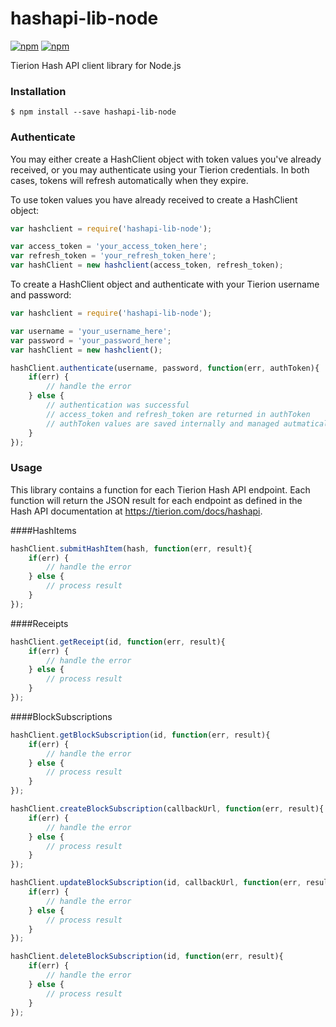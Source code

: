 # hashapi-lib-node

[![npm](https://img.shields.io/npm/l/hashapi-lib-node.svg)](https://www.npmjs.com/package/hashapi-lib-node)
[![npm](https://img.shields.io/npm/v/hashapi-lib-node.svg)](https://www.npmjs.com/package/hashapi-lib-node)

Tierion Hash API client library for Node.js

### Installation

```
$ npm install --save hashapi-lib-node
```

### Authenticate

You may either create a HashClient object with token values you've already received, or you may authenticate using your Tierion credentials. In both cases, tokens will refresh automatically when they expire.

To use token values you have already received to create a HashClient object:
```js
var hashclient = require('hashapi-lib-node');

var access_token = 'your_access_token_here';
var refresh_token = 'your_refresh_token_here';
var hashClient = new hashclient(access_token, refresh_token);
```
To create a HashClient object and authenticate with your Tierion username and password:
```js
var hashclient = require('hashapi-lib-node');

var username = 'your_username_here';
var password = 'your_password_here';
var hashClient = new hashclient();

hashClient.authenticate(username, password, function(err, authToken){
    if(err) {
        // handle the error
    } else {
        // authentication was successful
        // access_token and refresh_token are returned in authToken
        // authToken values are saved internally and managed autmatically for the life of the HashClient 
    }
});
```

### Usage

This library contains a function for each Tierion Hash API endpoint. Each function will return the JSON result for each endpoint as defined in the Hash API documentation at https://tierion.com/docs/hashapi.

####HashItems

```js
hashClient.submitHashItem(hash, function(err, result){
    if(err) {
        // handle the error
    } else {
        // process result
    }
});
```

####Receipts

```js
hashClient.getReceipt(id, function(err, result){
    if(err) {
        // handle the error
    } else {
        // process result
    }
});
```

####BlockSubscriptions

```js
hashClient.getBlockSubscription(id, function(err, result){
    if(err) {
        // handle the error
    } else {
        // process result
    }
});
```

```js
hashClient.createBlockSubscription(callbackUrl, function(err, result){
    if(err) {
        // handle the error
    } else {
        // process result
    }
});
```

```js
hashClient.updateBlockSubscription(id, callbackUrl, function(err, result){
    if(err) {
        // handle the error
    } else {
        // process result
    }
});
```

```js
hashClient.deleteBlockSubscription(id, function(err, result){
    if(err) {
        // handle the error
    } else {
        // process result
    }
});
```
